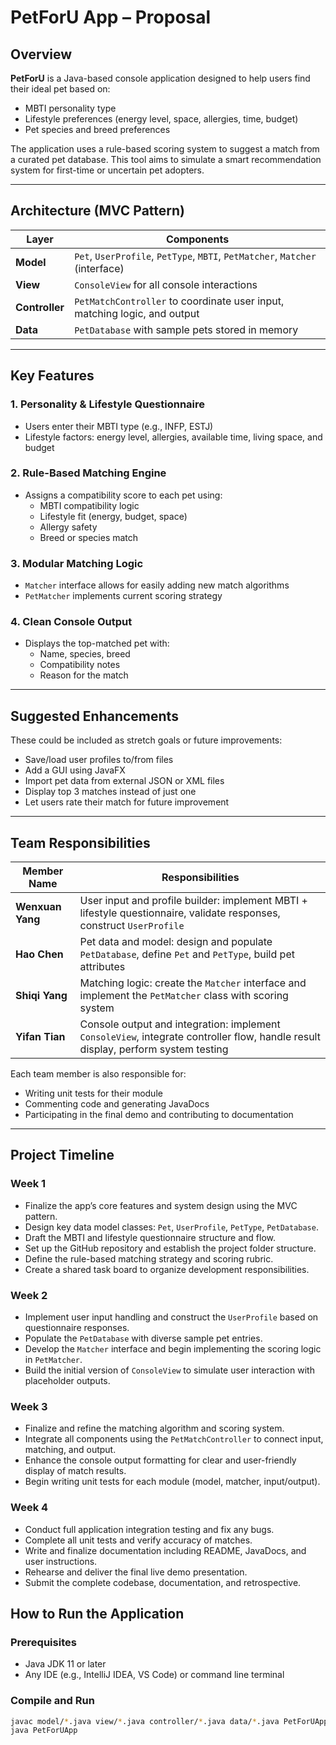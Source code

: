 # PetForU App – Proposal

## Overview

**PetForU** is a Java-based console application designed to help users find their ideal pet based on:
- MBTI personality type
- Lifestyle preferences (energy level, space, allergies, time, budget)
- Pet species and breed preferences

The application uses a rule-based scoring system to suggest a match from a curated pet database. This tool aims to simulate a smart recommendation system for first-time or uncertain pet adopters.

---

## Architecture (MVC Pattern)

| Layer       | Components                                                                 |
|-------------|----------------------------------------------------------------------------|
| **Model**   | `Pet`, `UserProfile`, `PetType`, `MBTI`, `PetMatcher`, `Matcher` (interface) |
| **View**    | `ConsoleView` for all console interactions                                 |
| **Controller** | `PetMatchController` to coordinate user input, matching logic, and output |
| **Data**    | `PetDatabase` with sample pets stored in memory                            |

---

## Key Features

### 1. Personality & Lifestyle Questionnaire
- Users enter their MBTI type (e.g., INFP, ESTJ)
- Lifestyle factors: energy level, allergies, available time, living space, and budget

### 2. Rule-Based Matching Engine
- Assigns a compatibility score to each pet using:
  - MBTI compatibility logic
  - Lifestyle fit (energy, budget, space)
  - Allergy safety
  - Breed or species match

### 3. Modular Matching Logic
- `Matcher` interface allows for easily adding new match algorithms
- `PetMatcher` implements current scoring strategy

### 4. Clean Console Output
- Displays the top-matched pet with:
  - Name, species, breed
  - Compatibility notes
  - Reason for the match

---

## Suggested Enhancements

These could be included as stretch goals or future improvements:
- Save/load user profiles to/from files
- Add a GUI using JavaFX
- Import pet data from external JSON or XML files
- Display top 3 matches instead of just one
- Let users rate their match for future improvement

---

## Team Responsibilities

| Member Name      | Responsibilities                                                                                                                  |
|------------------|-----------------------------------------------------------------------------------------------------------------------------------|
| **Wenxuan Yang** | User input and profile builder: implement MBTI + lifestyle questionnaire, validate responses, construct `UserProfile`             |
| **Hao Chen**     | Pet data and model: design and populate `PetDatabase`, define `Pet` and `PetType`, build pet attributes                           |
| **Shiqi Yang**   | Matching logic: create the `Matcher` interface and implement the `PetMatcher` class with scoring system                           |
| **Yifan Tian**   | Console output and integration: implement `ConsoleView`, integrate controller flow, handle result display, perform system testing |

Each team member is also responsible for:
- Writing unit tests for their module
- Commenting code and generating JavaDocs
- Participating in the final demo and contributing to documentation

---
## Project Timeline

### Week 1
- Finalize the app’s core features and system design using the MVC pattern.
- Design key data model classes: `Pet`, `UserProfile`, `PetType`, `PetDatabase`.
- Draft the MBTI and lifestyle questionnaire structure and flow.
- Set up the GitHub repository and establish the project folder structure.
- Define the rule-based matching strategy and scoring rubric.
- Create a shared task board to organize development responsibilities.

### Week 2
- Implement user input handling and construct the `UserProfile` based on questionnaire responses.
- Populate the `PetDatabase` with diverse sample pet entries.
- Develop the `Matcher` interface and begin implementing the scoring logic in `PetMatcher`.
- Build the initial version of `ConsoleView` to simulate user interaction with placeholder outputs.

### Week 3
- Finalize and refine the matching algorithm and scoring system.
- Integrate all components using the `PetMatchController` to connect input, matching, and output.
- Enhance the console output formatting for clear and user-friendly display of match results.
- Begin writing unit tests for each module (model, matcher, input/output).

### Week 4
- Conduct full application integration testing and fix any bugs.
- Complete all unit tests and verify accuracy of matches.
- Write and finalize documentation including README, JavaDocs, and user instructions.
- Rehearse and deliver the final live demo presentation.
- Submit the complete codebase, documentation, and retrospective.

## How to Run the Application

### Prerequisites
- Java JDK 11 or later
- Any IDE (e.g., IntelliJ IDEA, VS Code) or command line terminal

### Compile and Run
```bash
javac model/*.java view/*.java controller/*.java data/*.java PetForUApp.java
java PetForUApp
